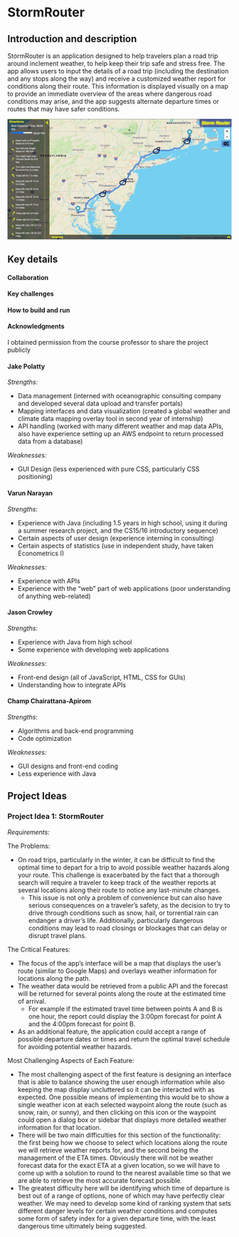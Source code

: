 # StormRouter

## Introduction and description

StormRouter is an application designed to help travelers plan a road trip around inclement weather, to help keep their trip safe and stress free. The app allows users to input the details of a road trip (including the destination and any stops along the way) and receive a customized weather report for conditions along their route. This information is displayed visually on a map to provide an immediate overview of the areas where dangerous road conditions may arise, and the app suggests alternate departure times or routes that may have safer conditions.

![Example image](https://github.com/vx5/stormrouter/blob/master/stormrouter_example_screenshot.jpg?raw=true)

## Key details

#### Collaboration

#### Key challenges

#### How to build and run

#### Acknowledgments

I obtained permission from the course professor to share the project publicly

#### Jake Polatty

*Strengths:*
* Data management (interned with oceanographic consulting company and developed several data upload and transfer portals)
* Mapping interfaces and data visualization (created a global weather and climate data mapping overlay tool in second year of internship)
* API handling (worked with many different weather and map data APIs, also have experience setting up an AWS endpoint to return processed data from a database)

*Weaknesses:*
* GUI Design (less experienced with pure CSS, particularly CSS positioning)

#### Varun Narayan

*Strengths:*   
* Experience with Java (including 1.5 years in high school, using it during a summer research project, and the CS15/16 introductory sequence)
* Certain aspects of user design (experience interning in consulting)
* Certain aspects of statistics (use in independent study, have taken Econometrics I)

*Weaknesses:*
* Experience with APIs
* Experience with the “web” part of web applications (poor understanding of anything web-related)

#### Jason Crowley

*Strengths:*
* Experience with Java from high school
* Some experience with developing web applications

*Weaknesses:*
* Front-end design (all of JavaScript, HTML, CSS for GUIs)
* Understanding how to integrate APIs

#### Champ Chairattana-Apirom
 
*Strengths:*
* Algorithms and back-end programming
* Code optimization

*Weaknesses:*
* GUI designs and front-end coding
* Less experience with Java


## Project Ideas

### Project Idea 1: StormRouter



*Requirements:*

The Problems:
* On road trips, particularly in the winter, it can be difficult to find the optimal time to depart for a trip to avoid possible weather hazards along your route.  This challenge is exacerbated by the fact that a thorough search will require a traveler to keep track of the weather reports at several locations along their route to notice any last-minute changes.
  * This issue is not only a problem of convenience but can also have serious consequences on a traveler’s safety, as the decision to try to drive through conditions such as snow, hail, or torrential rain can endanger a driver’s life.
Additionally, particularly dangerous conditions may lead to road closings or blockages that can delay or disrupt travel plans.

The Critical Features:
* The focus of the app’s interface will be a map that displays the user’s route (similar to Google Maps) and overlays weather information for locations along the path.
* The weather data would be retrieved from a public API and the forecast will be returned for several points along the route at the estimated time of arrival.
  * For example if the estimated travel time between points A and B is one hour, the report could display the 3:00pm forecast for point A and the 4:00pm forecast for point B.
* As an additional feature, the application could accept a range of possible departure dates or times and return the optimal travel schedule for avoiding potential weather hazards.

Most Challenging Aspects of Each Feature:
* The most challenging aspect of the first feature is designing an interface that is able to balance showing the user enough information while also keeping the map display uncluttered so it can be interacted with as expected.  One possible means of implementing this would be to show a single weather icon at each selected waypoint along the route (such as snow, rain, or sunny), and then clicking on this icon or the waypoint could open a dialog box or sidebar that displays more detailed weather information for that location.
* There will be two main difficulties for this section of the functionality: the first being how we choose to select which locations along the route we will retrieve weather reports for, and the second being the management of the ETA times.  Obviously there will not be weather forecast data for the exact ETA at a given location, so we will have to come up with a solution to round to the nearest available time so that we are able to retrieve the most accurate forecast possible.
* The greatest difficulty here will be identifying which time of departure is best out of a range of options, none of which may have perfectly clear weather.  We may need to develop some kind of ranking system that sets different danger levels for certain weather conditions and computes some form of safety index for a given departure time, with the least dangerous time ultimately being suggested.